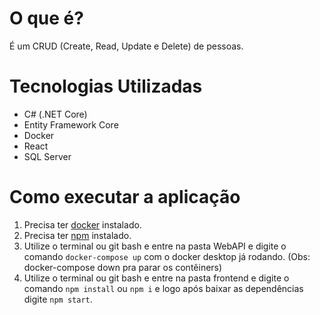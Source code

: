 # O que é?
É um CRUD (Create, Read, Update e Delete) de pessoas.

# Tecnologias Utilizadas
* C# (.NET Core)
* Entity Framework Core
* Docker
* React
* SQL Server

# Como executar a aplicação
1. Precisa ter [docker](https://www.docker.com/) instalado.
2. Precisa ter [npm](https://www.npmjs.com/) instalado.
3. Utilize o terminal ou git bash e entre na pasta WebAPI e digite o comando `docker-compose up` com o docker desktop já rodando. (Obs: docker-compose down pra parar os contêiners)
4. Utilize o terminal ou git bash e entre na pasta frontend e digite o comando `npm install` ou `npm i` e logo após baixar as dependências digite `npm start`.
